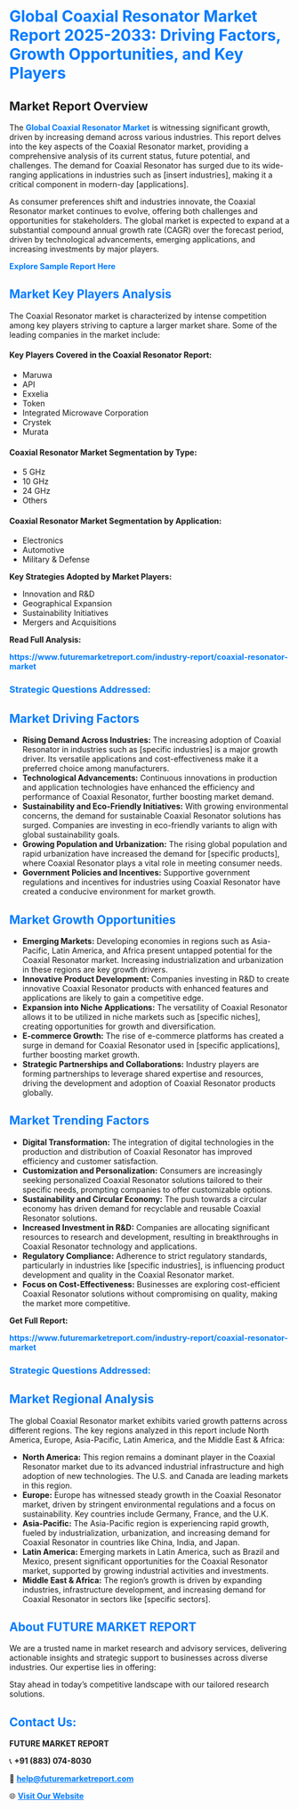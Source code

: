 <h1 style="color: #007BFF;">Global Coaxial Resonator Market Report 2025-2033: Driving Factors, Growth Opportunities, and Key Players</h1>

<section id="overview">
<h2>Market Report Overview</h2>
<p>The <a href="https://www.futuremarketreport.com/industry-report/coaxial-resonator-market" style="color: #007BFF; text-decoration: none;"><strong>Global Coaxial Resonator Market</strong></a> is witnessing significant growth, driven by increasing demand across various industries. This report delves into the key aspects of the Coaxial Resonator market, providing a comprehensive analysis of its current status, future potential, and challenges. The demand for Coaxial Resonator has surged due to its wide-ranging applications in industries such as [insert industries], making it a critical component in modern-day [applications].</p>
<p>As consumer preferences shift and industries innovate, the Coaxial Resonator market continues to evolve, offering both challenges and opportunities for stakeholders. The global market is expected to expand at a substantial compound annual growth rate (CAGR) over the forecast period, driven by technological advancements, emerging applications, and increasing investments by major players.</p>
</section>

<section id="overview">
<p><a href="https://www.futuremarketreport.com/request-sample/reportId=76172" style="color: #007BFF; text-decoration: none;"><strong>Explore Sample Report Here</strong></a></p>
</section>

<section id="key-players">
<h2 style="color: #007BFF;">Market Key Players Analysis</h2>
<p>The Coaxial Resonator market is characterized by intense competition among key players striving to capture a larger market share. Some of the leading companies in the market include:</p>
<h4>Key Players Covered in the Coaxial Resonator Report:</h4>
<ul><li>Maruwa</li><li>API</li><li>Exxelia</li><li>Token</li><li>Integrated Microwave Corporation</li><li>Crystek</li><li>Murata</li></ul>
<h4>Coaxial Resonator Market Segmentation by Type:</h4>
<ul><li>5 GHz</li><li>10 GHz</li><li>24 GHz</li><li>Others</li></ul>

<h4>Coaxial Resonator Market Segmentation by Application:</h4>
<ul><li>Electronics</li><li>Automotive</li><li>Military &amp; Defense</li></ul>
<p><strong>Key Strategies Adopted by Market Players:</strong></p>
<ul>
<li>Innovation and R&D</li>
<li>Geographical Expansion</li>
<li>Sustainability Initiatives</li>
<li>Mergers and Acquisitions</li>
</ul>
</section>

<section>
<p><strong>Read Full Analysis: </strong></p><a href="https://www.futuremarketreport.com/industry-report/coaxial-resonator-market" style="color: #007BFF; text-decoration: none;"><strong>https://www.futuremarketreport.com/industry-report/coaxial-resonator-market</strong></a>
<h3 style="color: #007BFF;">Strategic Questions Addressed:</h3>
</section>

<section id="driving-factors">
<h2 style="color: #007BFF;">Market Driving Factors</h2>
<ul>
<li><strong>Rising Demand Across Industries:</strong> The increasing adoption of Coaxial Resonator in industries such as [specific industries] is a major growth driver. Its versatile applications and cost-effectiveness make it a preferred choice among manufacturers.</li>
<li><strong>Technological Advancements:</strong> Continuous innovations in production and application technologies have enhanced the efficiency and performance of Coaxial Resonator, further boosting market demand.</li>
<li><strong>Sustainability and Eco-Friendly Initiatives:</strong> With growing environmental concerns, the demand for sustainable Coaxial Resonator solutions has surged. Companies are investing in eco-friendly variants to align with global sustainability goals.</li>
<li><strong>Growing Population and Urbanization:</strong> The rising global population and rapid urbanization have increased the demand for [specific products], where Coaxial Resonator plays a vital role in meeting consumer needs.</li>
<li><strong>Government Policies and Incentives:</strong> Supportive government regulations and incentives for industries using Coaxial Resonator have created a conducive environment for market growth.</li>
</ul>
</section>

<section id="growth-opportunities">
<h2 style="color: #007BFF;">Market Growth Opportunities</h2>
<ul>
<li><strong>Emerging Markets:</strong> Developing economies in regions such as Asia-Pacific, Latin America, and Africa present untapped potential for the Coaxial Resonator market. Increasing industrialization and urbanization in these regions are key growth drivers.</li>
<li><strong>Innovative Product Development:</strong> Companies investing in R&D to create innovative Coaxial Resonator products with enhanced features and applications are likely to gain a competitive edge.</li>
<li><strong>Expansion into Niche Applications:</strong> The versatility of Coaxial Resonator allows it to be utilized in niche markets such as [specific niches], creating opportunities for growth and diversification.</li>
<li><strong>E-commerce Growth:</strong> The rise of e-commerce platforms has created a surge in demand for Coaxial Resonator used in [specific applications], further boosting market growth.</li>
<li><strong>Strategic Partnerships and Collaborations:</strong> Industry players are forming partnerships to leverage shared expertise and resources, driving the development and adoption of Coaxial Resonator products globally.</li>
</ul>
</section>

<section id="trending-factors">
<h2 style="color: #007BFF;">Market Trending Factors</h2>
<ul>
<li><strong>Digital Transformation:</strong> The integration of digital technologies in the production and distribution of Coaxial Resonator has improved efficiency and customer satisfaction.</li>
<li><strong>Customization and Personalization:</strong> Consumers are increasingly seeking personalized Coaxial Resonator solutions tailored to their specific needs, prompting companies to offer customizable options.</li>
<li><strong>Sustainability and Circular Economy:</strong> The push towards a circular economy has driven demand for recyclable and reusable Coaxial Resonator solutions.</li>
<li><strong>Increased Investment in R&D:</strong> Companies are allocating significant resources to research and development, resulting in breakthroughs in Coaxial Resonator technology and applications.</li>
<li><strong>Regulatory Compliance:</strong> Adherence to strict regulatory standards, particularly in industries like [specific industries], is influencing product development and quality in the Coaxial Resonator market.</li>
<li><strong>Focus on Cost-Effectiveness:</strong> Businesses are exploring cost-efficient Coaxial Resonator solutions without compromising on quality, making the market more competitive.</li>
</ul>
</section>

<section>
<p><strong>Get Full Report: </strong></p><a href="https://www.futuremarketreport.com/industry-report/coaxial-resonator-market" style="color: #007BFF; text-decoration: none;"><strong>https://www.futuremarketreport.com/industry-report/coaxial-resonator-market</strong></a>
<h3 style="color: #007BFF;">Strategic Questions Addressed:</h3>
</section>


<section id="regional-analysis">
<h2 style="color: #007BFF;">Market Regional Analysis</h2>
<p>The global Coaxial Resonator market exhibits varied growth patterns across different regions. The key regions analyzed in this report include North America, Europe, Asia-Pacific, Latin America, and the Middle East & Africa:</p>
<ul>
<li><strong>North America:</strong> This region remains a dominant player in the Coaxial Resonator market due to its advanced industrial infrastructure and high adoption of new technologies. The U.S. and Canada are leading markets in this region.</li>
<li><strong>Europe:</strong> Europe has witnessed steady growth in the Coaxial Resonator market, driven by stringent environmental regulations and a focus on sustainability. Key countries include Germany, France, and the U.K.</li>
<li><strong>Asia-Pacific:</strong> The Asia-Pacific region is experiencing rapid growth, fueled by industrialization, urbanization, and increasing demand for Coaxial Resonator in countries like China, India, and Japan.</li>
<li><strong>Latin America:</strong> Emerging markets in Latin America, such as Brazil and Mexico, present significant opportunities for the Coaxial Resonator market, supported by growing industrial activities and investments.</li>
<li><strong>Middle East & Africa:</strong> The region’s growth is driven by expanding industries, infrastructure development, and increasing demand for Coaxial Resonator in sectors like [specific sectors].</li>
</ul>
</section>

<footer>
<h2 style="color: #007BFF;">About FUTURE MARKET REPORT</h2>
<p>We are a trusted name in market research and advisory services, delivering actionable insights and strategic support to businesses across diverse industries. Our expertise lies in offering:</p>

<p>Stay ahead in today’s competitive landscape with our tailored research solutions.</p>

<h2 style="color: #007BFF;">Contact Us:</h2>
<p><strong>FUTURE MARKET REPORT</strong></p>
<p>📞 <strong>+91 (883) 074-8030</strong></p>
<p>📧 <strong><a href="mailto:help@futuremarketreport.com" style="color: #007BFF;">help@futuremarketreport.com</a></strong></p>
<p>🌐 <strong><a href="https://www.futuremarketreport.com/" style="color: #007BFF;">Visit Our Website</a></strong></p>
</footer>